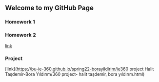 ## Welcome to my GitHub Page

### Homework 1
### Homework 2
[link](https://github.com/BU-IE-360/spring22-borayildirim/blob/gh-pages/hw2.html)
### Project
[link](https://bu-ie-360.github.io/spring22-borayildirim/ie360 project Halit Taşdemir-Bora Yıldırım/360 project- halit taşdemir, bora yıldırım.html)



